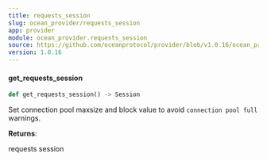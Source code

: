```yaml
---
title: requests_session
slug: ocean_provider/requests_session
app: provider
module: ocean_provider.requests_session
source: https://github.com/oceanprotocol/provider/blob/v1.0.16/ocean_provider/requests_session.py
version: 1.0.16
---
```

#### get\_requests\_session

```python
def get_requests_session() -> Session
```

Set connection pool maxsize and block value to avoid `connection pool full` warnings.

**Returns**:

requests session

